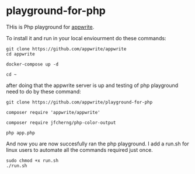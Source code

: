 # playground-for-php
THis is Php playground for [appwrite](https://www.appwrite.io).

To install it and run in your local enviourment do these commands:
```
git clone https://github.com/appwrite/appwrite
cd appwrite

docker-compose up -d

cd ~
```
after doing that the appwrite server is up and testing of php playground need to do by these command:

```
git clone https://github.com/appwrite/playground-for-php

composer require 'appwrite/appwrite'

composer require jfcherng/php-color-output

php app.php

```

And now you are now succesfully ran the php playground.
I add a run.sh for linux users to automate all the commands required just once.

```
sudo chmod +x run.sh
./run.sh

```